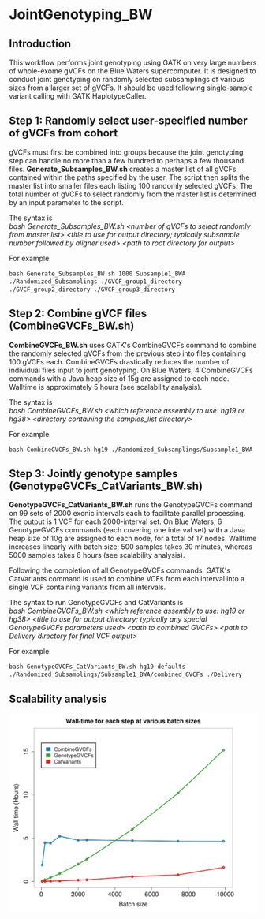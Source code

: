 # JointGenotyping_BW

## Introduction
This workflow performs joint genotyping using GATK on very large numbers of whole-exome gVCFs on the Blue Waters supercomputer. It is designed to conduct joint genotyping on randomly selected subsamplings of various sizes from a larger set of gVCFs. It should be used following single-sample variant calling with GATK HaplotypeCaller.

## Step 1: Randomly select user-specified number of gVCFs from cohort
gVCFs must first be combined into groups because the joint genotyping step can handle no more than a few hundred to perhaps a few thousand files. **Generate_Subsamples_BW.sh** creates a master list of all gVCFs contained within the paths specified by the user. The script then splits the master list into smaller files each listing 100 randomly selected gVCFs. The total number of gVCFs to select randomly from the master list is determined by an input parameter to the script.

The syntax is  
*bash Generate_Subsamples_BW.sh \<number of gVCFs to select randomly from master list> \<title to use for output directory; typically subsample number followed by aligner used> \<path to root directory for output> <paths to gVCFs>*

For example:

```
bash Generate_Subsamples_BW.sh 1000 Subsample1_BWA ./Randomized_Subsamplings ./GVCF_group1_directory ./GVCF_group2_directory ./GVCF_group3_directory
```

## Step 2: Combine gVCF files (CombineGVCFs_BW.sh)
**CombineGVCFs_BW.sh** uses GATK's CombineGVCFs command to combine the randomly selected gVCFs from the previous step into files containing 100 gVCFs each. CombineGVCFs drastically reduces the number of individual files input to joint genotyping. On Blue Waters, 4 CombineGVCFs commands with a Java heap size of 15g are assigned to each node. Walltime is approximately 5 hours (see scalability analysis).

The syntax is  
*bash CombineGVCFs_BW.sh \<which reference assembly to use: hg19 or hg38> \<directory containing the samples_list directory>*

For example:

```
bash CombineGVCFs_BW.sh hg19 ./Randomized_Subsamplings/Subsample1_BWA 
```

## Step 3: Jointly genotype samples (GenotypeGVCFs_CatVariants_BW.sh)
**GenotypeGVCFs_CatVariants_BW.sh** runs the GenotypeGVCFs command on 99 sets of 2000 exonic intervals each to facilitate parallel processing. The output is 1 VCF for each 2000-interval set. On Blue Waters, 6 GenotypeGVCFs commands (each covering one interval set) with a Java heap size of 10g are assigned to each node, for a total of 17 nodes. Walltime increases linearly with batch size; 500 samples takes 30 minutes, whereas 5000 samples takes 6 hours (see scalability analysis).

Following the completion of all GenotypeGVCFs commands, GATK's CatVariants command is used to combine VCFs from each interval into a single VCF containing variants from all intervals.

The syntax to run GenotypeGVCFs and CatVariants is  
*bash CombineGVCFs_BW.sh \<which reference assembly to use: hg19 or hg38> \<title to use for output directory; typically any special GenotypeGVCFs parameters used> \<path to combined GVCFs> \<path to Delivery directory for final VCF output>*

For example:

```
bash GenotypeGVCFs_CatVariants_BW.sh hg19 defaults ./Randomized_Subsamplings/Subsample1_BWA/combined_GVCFs ./Delivery 
```


## Scalability analysis 
![alt tag](./Scalability_commands.png "Scalability analysis")
